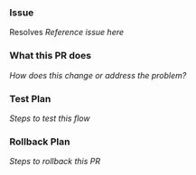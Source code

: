 ### Issue
Resolves _Reference issue here_

### What this PR does
_How does this change or address the problem?_

### Test Plan
_Steps to test this flow_

### Rollback Plan
_Steps to rollback this PR_
